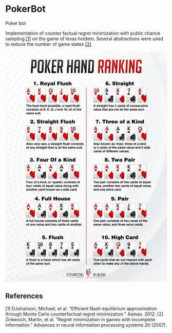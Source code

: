 # PokerBot
Poker bot

Implementation of counter factual regret minimization with public chance sampling [[1]](#1) on the game of texas holdem. Several abstractions were
used to reduce the number of game states [[2]](#2)


![alt text](image.png)



## References
<a id="1">[1]</a> 
DJohanson, Michael, et al. "Efficient Nash equilibrium approximation through Monte Carlo counterfactual regret minimization." Aamas. 2012.
<a id="2">[2]</a> 
Zinkevich, Martin, et al. "Regret minimization in games with incomplete information." Advances in neural information processing systems 20 (2007).

